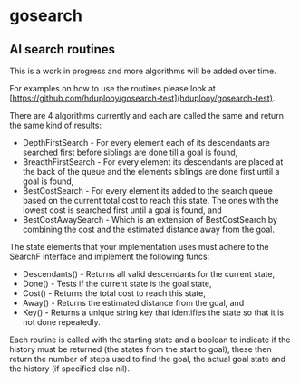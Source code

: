 # gosearch

## AI search routines

This is a work in progress and more algorithms will be added over time.

For examples on how to use the routines please look at [https://github.com/hduplooy/gosearch-test](hduplooy/gosearch-test).

There are 4 algorithms currently and each are called the same and return the same kind of results:
* DepthFirstSearch - For every element each of its descendants are searched first before siblings are done till a goal is found,
* BreadthFirstSearch - For every element its descendants are placed at the back of the queue and the elements siblings are done first until a goal is found,
* BestCostSearch - For every element its added to the search queue based on the current total cost to reach this state. The ones with the lowest cost is searched first until a goal is found, and
* BestCostAwaySearch - Which is an extension of BestCostSearch by combining the cost and the estimated distance away from the goal.

The state elements that your implementation uses must adhere to the SearchF interface and implement the following funcs:
* Descendants() - Returns all valid descendants for the current state,
* Done() - Tests if the current state is the goal state,
* Cost() - Returns the total cost to reach this state,
* Away() - Returns the estimated distance from the goal, and
* Key() - Returns a unique string key that identifies the state so that it is not done repeatedly.

Each routine is called with the starting state and a boolean to indicate if the history must be returned (the states from the start to goal), these then return the number of steps used to find the goal, the actual goal state and the history (if specified else nil).


